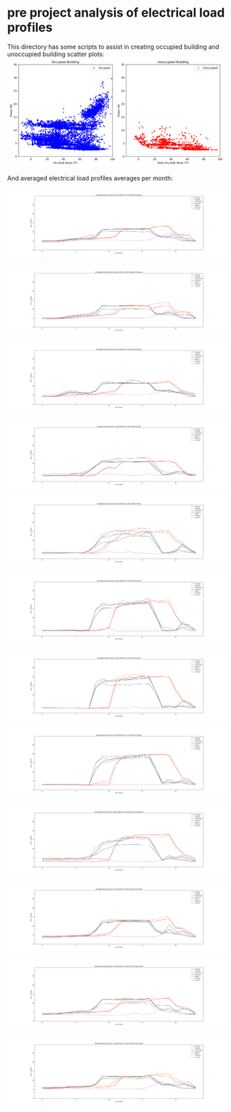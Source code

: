 # pre project analysis of electrical load profiles

This directory has some scripts to assist in creating occupied building and unoccupied building scatter plots:
![Alt text](/pre_project_analysis/plots/occ_unnoc_scatter.png)

And averaged electrical load profiles averages per month:

![Alt text](/pre_project_analysis/plots/January_avg_load_prof.png)

![Alt text](/pre_project_analysis/plots/February_avg_load_prof.png)

![Alt text](/pre_project_analysis/plots/March_avg_load_prof.png)

![Alt text](/pre_project_analysis/plots/April_avg_load_prof.png)

![Alt text](/pre_project_analysis/plots/May_avg_load_prof.png)

![Alt text](/pre_project_analysis/plots/June_avg_load_prof.png)

![Alt text](/pre_project_analysis/plots/July_avg_load_prof.png)

![Alt text](/pre_project_analysis/plots/August_avg_load_prof.png)

![Alt text](/pre_project_analysis/plots/September_avg_load_prof.png)

![Alt text](/pre_project_analysis/plots/October_avg_load_prof.png)

![Alt text](/pre_project_analysis/plots/November_avg_load_prof.png)

![Alt text](/pre_project_analysis/plots/December_avg_load_prof.png)